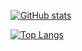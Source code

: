 [![GitHub stats](https://github-readme-stats.vercel.app/api?username=YusufSyam&show_icons=true&include_all_commits=true&count_private=true&theme=buefy)](https://github.com/YusufSyam/github-readme-stats)

[![Top Langs](https://github-readme-stats.vercel.app/api/top-langs/?username=YusufSyam&langs_count=10&layout=compact&theme=buefy&hide_border=true)](https://github.com/anuraghazra/github-readme-stats)
